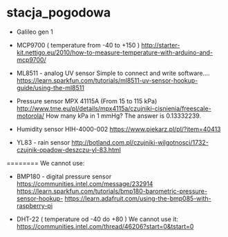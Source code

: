 # stacja_pogodowa

* Galileo gen 1



* MCP9700 ( temperature from -40 to +150 )
http://starter-kit.nettigo.eu/2010/how-to-measure-temperature-with-arduino-and-mcp9700/

* ML8511 - analog UV sensor
Simple to connect and write software....
https://learn.sparkfun.com/tutorials/ml8511-uv-sensor-hookup-guide/using-the-ml8511

* Pressure sensor MPX 41115A (From 15 to 115 kPa)
http://www.tme.eu/pl/details/mpx4115a/czujniki-cisnienia/freescale-motorola/
How many kPa in 1 mmHg? The answer is 0.13332239.


* Humidity sensor HIH-4000-002
https://www.piekarz.pl/pl/?item=40413

* YL83 - rain sensor
http://botland.com.pl/czujniki-wilgotnosci/1732-czujnik-opadow-deszczu-yl-83.html


======== We cannot use: 
* BMP180 - digital pressure sensor
https://communities.intel.com/message/232914
https://learn.sparkfun.com/tutorials/bmp180-barometric-pressure-sensor-hookup-
https://learn.adafruit.com/using-the-bmp085-with-raspberry-pi

* DHT-22 ( temperature od -40 do +80 )
We cannot use it: https://communities.intel.com/thread/46206?start=0&tstart=0